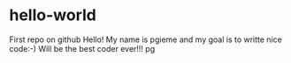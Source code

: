 # hello-world
First repo on github
Hello! My name is pgieme and my goal is to writte nice code:-)
Will be the best coder ever!!!
pg
